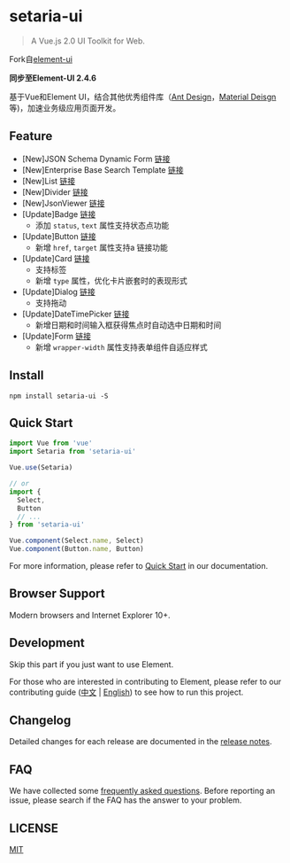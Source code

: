 # setaria-ui
> A Vue.js 2.0 UI Toolkit for Web.

Fork自[element-ui](https://github.com/ElemeFE/element)

**同步至Element-UI 2.4.6**

基于Vue和Element UI，结合其他优秀组件库（[Ant Design](https://ant.design/index-cn)，[Material Deisgn](https://material.angular.io/)等)，加速业务级应用页面开发。

## Feature
- [New]JSON Schema Dynamic Form [链接](https://bluejfox.github.io/setaria-ui/#/zh-CN/component/dynamic-form)
- [New]Enterprise Base Search Template [链接](https://bluejfox.github.io/setaria-ui/#/zh-CN/component/template-base-search)
- [New]List [链接](https://bluejfox.github.io/setaria-ui/#/zh-CN/component/list)
- [New]Divider [链接](https://bluejfox.github.io/setaria-ui/#/zh-CN/component/divider)
- [New]JsonViewer [链接](https://bluejfox.github.io/setaria-ui/#/zh-CN/component/json-viewer)
- [Update]Badge [链接](https://bluejfox.github.io/setaria-ui/#/zh-CN/component/badge)
  - 添加 `status`, `text` 属性支持状态点功能
- [Update]Button [链接](https://bluejfox.github.io/setaria-ui/#/zh-CN/component/button)
  - 新增 `href`, `target` 属性支持a 链接功能
- [Update]Card [链接](https://bluejfox.github.io/setaria-ui/#/zh-CN/component/card)
  - 支持标签
  - 新增 `type` 属性，优化卡片嵌套时的表现形式
- [Update]Dialog [链接](https://bluejfox.github.io/setaria-ui/#/zh-CN/component/dialog)
  - 支持拖动
- [Update]DateTimePicker [链接](https://bluejfox.github.io/setaria-ui/#/zh-CN/component/datetime-picker)
  - 新增日期和时间输入框获得焦点时自动选中日期和时间
- [Update]Form [链接](https://bluejfox.github.io/setaria-ui/#/zh-CN/component/form)
  - 新增 `wrapper-width` 属性支持表单组件自适应样式

## Install
```shell
npm install setaria-ui -S
```

## Quick Start
``` javascript
import Vue from 'vue'
import Setaria from 'setaria-ui'

Vue.use(Setaria)

// or
import {
  Select,
  Button
  // ...
} from 'setaria-ui'

Vue.component(Select.name, Select)
Vue.component(Button.name, Button)
```
For more information, please refer to [Quick Start](https://bluejfox.github.io/setaria-ui/#/zh-CN/component/quickstart) in our documentation.

## Browser Support
Modern browsers and Internet Explorer 10+.

## Development
Skip this part if you just want to use Element.

For those who are interested in contributing to Element, please refer to our contributing guide ([中文](https://github.com/ElemeFE/element/blob/master/.github/CONTRIBUTING.zh-CN.md) | [English](https://github.com/ElemeFE/element/blob/master/.github/CONTRIBUTING.en-US.md)) to see how to run this project.

## Changelog
Detailed changes for each release are documented in the [release notes](https://github.com/bluejfox/setaria-ui/releases).

## FAQ
We have collected some [frequently asked questions](https://github.com/bluejfox/setaria-ui/blob/master/FAQ.md). Before reporting an issue, please search if the FAQ has the answer to your problem.

## LICENSE
[MIT](LICENSE)
